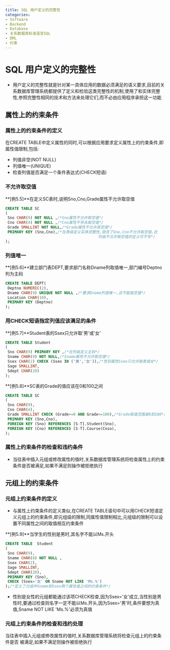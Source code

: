 ```yaml
---
title: SQL 用户定义的完整性
categories:
- Software
- Backend
- Database
- 关系数据库标准语言SQL
- DML
- 约束
---
```

# SQL 用户定义的完整性

- 用户定义的完整性就是针对某一具体应用的数据必须满足的语义要求,目前的关系数据库管理系统都提供了定义和检验这类完整性的机制,使用了和实体完整性,参照完整性相同的技术和方法来处理它们,而不必由应用程序承担这一功能

## 属性上的约束条件

### 属性上的约束条件的定义

在CREATE TABLE中定义属性的同时,可以根据应用要求定义属性上的约束条件,即属性值限制,包括:

- 列值非空(NOT NULL)
- 列值唯一(UNIQUE)
- 检查列值是否满足一个条件表达式(CHECK短语)

### 不允许取空值

**[例5.5]**在定义SC表时,说明Sno,Cno,Grade属性不允许取空值

```sql
CREATE TABLE SC
(
 Sno CHAR(9) NOT NULL ,/*Sno属性不允许取空值*/
 Cno CHAR(4) NOT NULL ,/*Cno属性不孕去取空值*/
 Grade SMALLINT NOT NULL,/*Grade属性不允许其空值*/
 PRIMARY KEY (Sno,Cno),/*在表级定义实体完整性,隐含了Sno,Cno不允许取空值,在
                                         列级不允许取空值的定义可不写*/
);
```

### 列值唯一

**[例5.6]**建立部门表DEPT,要求部门名称Dname列取值唯一,部门编号Deptno列为主码

```sql
CREATE TABLE DEPT(
 Deptno NUMERIC(2),
 Dname CHAR(9) UNIQUE NOT NULL ,/*要求Dname列值唯一,且不能取空值*/
 Location CHAR(10),
 PRIMARY KEY (Deptno)
);
```

### 用CHECK短语指定列值应该满足的条件

**[例5.7]**Student表的Ssex只允许取'男'或'女'

```sql
CREATE TABLE Student
(
 Sno CHAR(9) PRIMARY KEY ,/*在列级定义主码*/
 Sname CHAR(9) NOT NULL,/*Sname属性不允许取空值*/
 Ssex CHAR(2) CHECK (Ssex IN ('男','女')),/*性别属性Ssex只允许取男或女*/
 Sage SMALLINT,
 Sdept CHAR(20)
);
```

**[例5.8]**SC表的Grade的值应该在0和100之间

```sql
CREATE TABLE SC
(
 Sno CHAR(9),
 Cno CHAR(4),
 Grade SMALLINT CHECK (Grade>=0 AND Grade<=100),/*Grade取值范围是0到100*/
 PRIMARY KEY (Sno,Cno),
 FOREIGN KEY (Sno) REFERENCES [S-T].Student(Sno),
 FOREIGN KEY (Cno) REFERENCES [S-T].Course(Cnso),
);
```

### 属性上约束条件的检查和违约条件

- 当往表中插入元组或修改属性的值时,关系数据库管理系统将检查属性上的约束条件是否被满足,如果不满足则操作被拒绝执行

## 元组上的约束条件

### 元组上约束条件的定义

- 与属性上约束条件的定义类似,在CREATE TABLE语句中可以用CHECK短语定义元组上的约束条件,即元组级的限制,同属性值限制相比,元组级的限制可以设置不同属性之间的取值相互约束条件

**[例5.9]**当学生的性别是男时,其名字不能以Ms.开头

```sql
CREATE TABLE  Student
(
 Sno CHAR(9),
 Sname CHAR(8) NOT NULL ,
 Ssex CHAR(2),
 Sage SMALLINT,
 Sdept CHAR(20),
 PRIMARY KEY (Sno),
 CHECK (Ssex='女' OR Sname NOT LIKE 'Ms.%')
);/*定义了元组中Sname和Ssex两个属性值之间的约束条件*/
```

- 性别是女性的元组都能通过该项CHECK检查,因为Ssex='女'成立,当性别是男性时,要通过检查则名字一定不能以Ms.开头,因为Ssex='男'时,条件要想为真值,Sname NOT LIKE 'Ms.%'必须为真值

### 元组上约束条件的检查和违约处理

当往表中插入元组或修改属性的值时,关系数据库管理系统将检查元组上的约束条件是否 被满足,如果不满足则操作被拒绝执行
